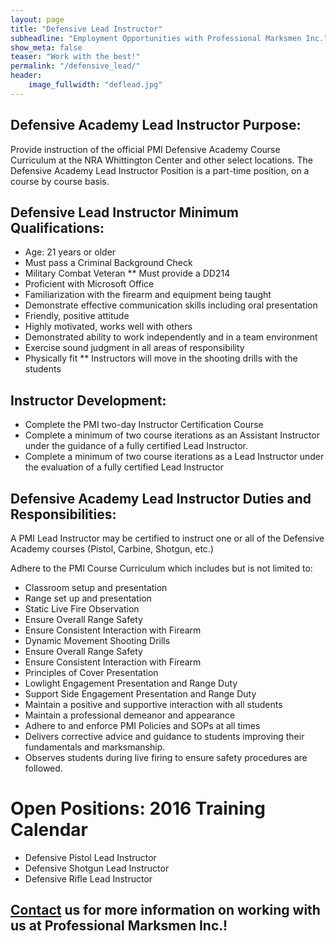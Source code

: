 ```yaml
---
layout: page
title: "Defensive Lead Instructor"
subheadline: "Employment Opportunities with Professional Marksmen Inc."
show_meta: false
teaser: "Work with the best!"
permalink: "/defensive_lead/"
header:
    image_fullwidth: "deflead.jpg"
---
```




## Defensive Academy Lead Instructor Purpose:

Provide instruction of the official PMI Defensive Academy Course Curriculum at the NRA Whittington Center and other select locations.  The Defensive Academy Lead Instructor Position is a part-time position, on a course by course basis.

 

## Defensive Lead Instructor Minimum Qualifications:

* Age: 21 years or older
* Must pass a Criminal Background Check
* Military Combat Veteran ** Must provide a DD214
* Proficient with Microsoft Office
* Familiarization with the firearm and equipment being taught
* Demonstrate effective communication skills including oral presentation
* Friendly, positive attitude
* Highly motivated, works well with others
* Demonstrated ability to work independently and in a team environment
* Exercise sound judgment in all areas of responsibility
* Physically fit ** Instructors will move in the shooting drills with the students

## Instructor Development:

* Complete the PMI two-day Instructor Certification Course
* Complete a minimum of two course iterations as an Assistant Instructor under the guidance of a fully certified Lead Instructor.
* Complete a minimum of two course iterations as a Lead Instructor under the evaluation of a fully certified Lead Instructor

## Defensive Academy Lead Instructor Duties and Responsibilities:

A PMI Lead Instructor may be certified to instruct one or all of the Defensive Academy courses (Pistol, Carbine, Shotgun, etc.)
	
Adhere to the PMI Course Curriculum which includes but is not limited to:
            
* Classroom setup and presentation
* Range set up and presentation
* Static Live Fire Observation
* Ensure Overall Range Safety
* Ensure Consistent Interaction with Firearm
* Dynamic Movement Shooting Drills
* Ensure Overall Range Safety
* Ensure Consistent Interaction with Firearm
* Principles of Cover Presentation
* Lowlight Engagement Presentation and Range Duty
* Support Side Engagement Presentation and Range Duty
* Maintain a positive and supportive interaction with all students
* Maintain a professional demeanor and appearance
* Adhere to and enforce PMI Policies and SOPs at all times
* Delivers corrective advice and guidance to students improving their fundamentals and marksmanship.
* Observes students during live firing to ensure safety procedures are followed.

# Open Positions:  2016 Training Calendar

* Defensive Pistol Lead Instructor
* Defensive Shotgun Lead Instructor
* Defensive Rifle Lead Instructor

## [Contact](/contact/) us for more information on working with us at Professional Marksmen Inc.!